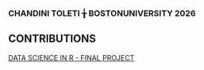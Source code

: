 ### CHANDINI TOLETI  ╁  BOSTONUNIVERSITY 2026

## CONTRIBUTIONS 

[DATA SCIENCE IN R - FINAL PROJECT](https://github.com/sussmanbu/ma4615-sp25-final-project-datadetectives)








